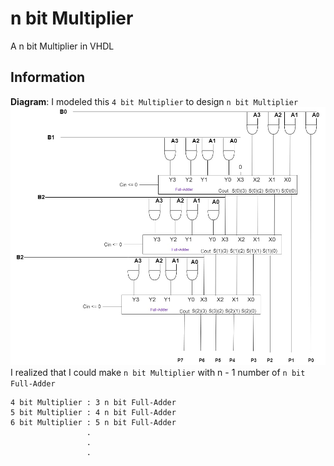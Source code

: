# n bit Multiplier
A n bit Multiplier in VHDL 
## Information
**Diagram**: 
I modeled this `4 bit Multiplier` to design `n bit Multiplier`
![Diagram](./Picture/4_bit_Multiplier%20(1).jpg)
I realized that I could make `n bit Multiplier` with n - 1 number of `n bit Full-Adder`
```text
4 bit Multiplier : 3 n bit Full-Adder
5 bit Multiplier : 4 n bit Full-Adder
6 bit Multiplier : 5 n bit Full-Adder
                 .
                 .
                 .
```